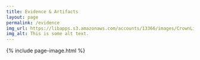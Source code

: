 ```yaml
---
title: Evidence & Artifacts
layout: page
permalink: /evidence
img_url: https://libapps.s3.amazonaws.com/accounts/13366/images/CrownLibraryBanner5.jpg
img_alt: This is some alt text.
---
```


{% include page-image.html %}